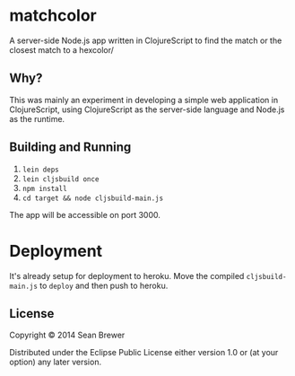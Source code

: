 # matchcolor

A server-side Node.js app written in ClojureScript to find the match or the closest match to a hexcolor/

## Why?

This was mainly an experiment in developing a simple web application in ClojureScript, using ClojureScript as the server-side language and Node.js as the runtime.

## Building and Running

1. `lein deps`
2. `lein cljsbuild once`
3. `npm install`
4. `cd target && node cljsbuild-main.js`

The app will be accessible on port 3000.

# Deployment

It's already setup for deployment to heroku. Move the compiled `cljsbuild-main.js` to `deploy` and then push to heroku.


## License

Copyright © 2014 Sean Brewer

Distributed under the Eclipse Public License either version 1.0 or (at
your option) any later version.
